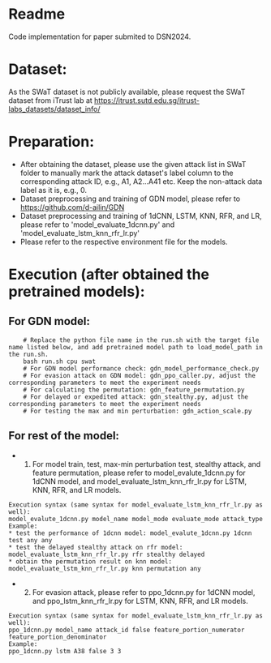 # Readme

Code implementation for paper submited to DSN2024.

# Dataset:
As the SWaT dataset is not publicly available, please request the SWaT dataset from iTrust lab at https://itrust.sutd.edu.sg/itrust-labs_datasets/dataset_info/

# Preparation:
* After obtaining the dataset, please use the given attack list in SWaT folder to manually mark the attack dataset's label column to the corresponding attack ID, e.g., A1, A2...A41 etc. Keep the non-attack data label as it is, e.g., 0.
* Dataset preprocessing and training of GDN model, please refer to https://github.com/d-ailin/GDN
* Dataset preprocessing and training of 1dCNN, LSTM, KNN, RFR, and LR, please refer to 'model_evaluate_1dcnn.py' and 'model_evaluate_lstm_knn_rfr_lr.py'
* Please refer to the respective environment file for the models.

# Execution (after obtained the pretrained models):
## For GDN model:
```
    # Replace the python file name in the run.sh with the target file name listed below, and add pretrained model path to load_model_path in the run.sh.
    bash run.sh cpu swat
    # For GDN model performance check: gdn_model_performance_check.py
    # For evasion attack on GDN model: gdn_ppo_caller.py, adjust the corresponding parameters to meet the experiment needs
    # For calculating the permutation: gdn_feature_permutation.py
    # For delayed or expedited attack: gdn_stealthy.py, adjust the corresponding parameters to meet the experiment needs
    # For testing the max and min perturbation: gdn_action_scale.py
```
## For rest of the model:
* 1. For model train, test, max-min perturbation test, stealthy attack, and feature permutation, please refer to model_evalute_1dcnn.py for 1dCNN model, and model_evaluate_lstm_knn_rfr_lr.py for LSTM, KNN, RFR, and LR models.
```
Execution syntax (same syntax for model_evaluate_lstm_knn_rfr_lr.py as well):
model_evalute_1dcnn.py model_name model_mode evaluate_mode attack_type
Example:
* test the performance of 1dcnn model: model_evalute_1dcnn.py 1dcnn test any any
* test the delayed stealthy attack on rfr model: model_evaluate_lstm_knn_rfr_lr.py rfr stealthy delayed
* obtain the permutation result on knn model: model_evaluate_lstm_knn_rfr_lr.py knn permutation any

```
* 2. For evasion attack, please refer to ppo_1dcnn.py for 1dCNN model, and ppo_lstm_knn_rfr_lr.py for LSTM, KNN, RFR, and LR models.
```
Execution syntax (same syntax for model_evaluate_lstm_knn_rfr_lr.py as well):
ppo_1dcnn.py model_name attack_id false feature_portion_numerator feature_portion_denominator
Example:
ppo_1dcnn.py lstm A38 false 3 3
```
